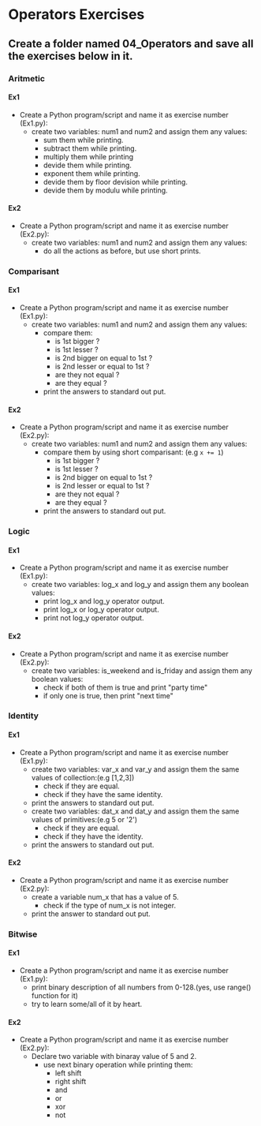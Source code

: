 # Operators Exercises
<!-- assignment and shortcuts or aritmetic-->

## Create a folder named 04_Operators and save all the exercises below in it.

### Aritmetic

#### Ex1 

- Create a Python program/script and name it as exercise number (Ex1.py):
  - create two variables: num1 and num2 and assign them any values:
    - sum them while printing.
    - subtract them while printing.
    - multiply them while printing
    - devide them while printing.
    - exponent them while printing.
    - devide them by floor devision while printing.
    - devide them by modulu while printing.


#### Ex2

- Create a Python program/script and name it as exercise number (Ex2.py):
  - create two variables: num1 and num2 and assign them any values:
    - do all the actions as before, but use short prints.



### Comparisant

#### Ex1 

- Create a Python program/script and name it as exercise number (Ex1.py):
  - create two variables: num1 and num2 and assign them any values:
    - compare them:
      - is 1st bigger ?
      - is 1st lesser ? 
      - is 2nd bigger on equal to 1st ?
      - is 2nd lesser or equal to 1st ?
      - are they not equal ?
      - are they equal ?
    - print the answers to standard out put.

#### Ex2

- Create a Python program/script and name it as exercise number (Ex2.py):
  - create two variables: num1 and num2 and assign them any values:
    - compare them by using short comparisant: (e.g `x += 1`)
      - is 1st bigger ?
      - is 1st lesser ? 
      - is 2nd bigger on equal to 1st ?
      - is 2nd lesser or equal to 1st ?
      - are they not equal ?
      - are they equal ?
    - print the answers to standard out put.

### Logic

#### Ex1 

- Create a Python program/script and name it as exercise number (Ex1.py):
  - create two variables: log_x and log_y and assign them any boolean values:
    - print log_x and log_y operator output.
    - print log_x or log_y operator output.
    - print  not log_y operator output.


#### Ex2
- Create a Python program/script and name it as exercise number (Ex2.py):
  - create two variables: is_weekend and is_friday and assign them any boolean values:
    - check if both of them is true and print "party time"
    - if only one is true, then print "next time"


### Identity 

#### Ex1 

- Create a Python program/script and name it as exercise number (Ex1.py):
  - create two variables: var_x and var_y and assign them the same values of collection:(e.g [1,2,3])
    - check if they are equal.
    - check if they have the same identity.
  - print the answers to standard out put.
  - create two variables: dat_x and dat_y and assign them the same values of primitives:(e.g 5 or '2')
    - check if they are equal.
    - check if they have the identity.
  - print the answers to standard out put.


#### Ex2

- Create a Python program/script and name it as exercise number (Ex2.py):
  - create a variable num_x that has a value of 5.
    - check if the type of num_x is not integer.
  - print the answer to standard out put. <!--https://www.geeksforgeeks.org/python-membership-identity-operators-not-not/-->

### Bitwise


#### Ex1 

- Create a Python program/script and name it as exercise number (Ex1.py):
  - print binary description of all numbers from 0-128.(yes, use range() function for it)
  - try to learn some/all of it by heart.

#### Ex2

- Create a Python program/script and name it as exercise number (Ex2.py):
  - Declare two variable with binaray value of 5 and 2.
    - use next binary operation while printing them:
      - left shift 
      - right shift
      - and 
      - or 
      - xor
      - not

